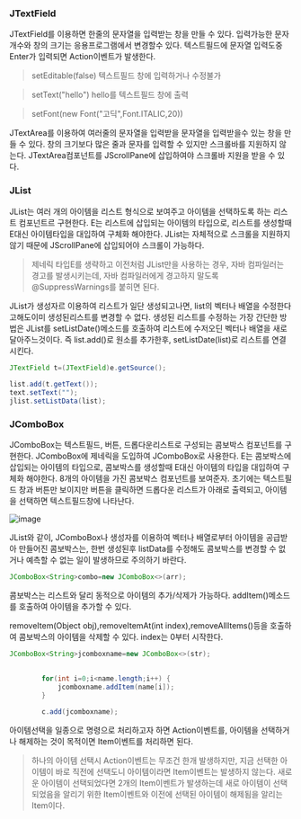 ### JTextField

JTextField를 이용하면 한줄의 문자열을 입력받는 창을 만들 수 있다.
입력가능한 문자개수와 창의 크기는 응용프로그램에서 변경할수 있다.
텍스트필드에 문자열 입력도중 Enter가 입력되면 Action이벤트가 발생한다.
> setEditable(false)
텍스트필드 창에 입력하거나 수정불가

> setText("hello")
hello를 텍스트필드 창에 출력

> setFont(new Font("고딕",Font.ITALIC,20))

JTextArea를 이용하여 여러줄의 문자열을 입력받을 문자열을 입력받을수 있는 창을 만들 수 있다.
창의 크기보다 많은 줄과 문자를 입력할 수 있지만 스크롤바를 지원하지 않는다.
JTextArea컴포넌트를 JScrollPane에 삽입하여야 스크롤바 지원을 받을 수 있다.


### JList
JList는 여러 개의 아이템을 리스트 형식으로 보여주고 아이템을 선택하도록 하는 리스트 컴포넌트르 구현한다.
E는 리스트에 삽입되는 아이템의 타입으로, 리스트를 생성할때 E대신 아이템타입을 대입하여 구체화 해야한다.
JList는 자체적으로 스크롤을 지원하지 않기 때문에 JScrollPane에 삽입되어야 스크롤이 가능하다.

> 제네릭 타입E를 생략하고 이전처럼 JList만을 사용하는 경우, 자바 컴파일러는 경고를 발생시키는데, 자바
> 컴파일러에게 경고하지 말도록 @SuppressWarnings를 붙히면 된다.


JList가 생성자르 이용하여 리스트가 일단 생성되고나면, list의 벡터나 배열을 수정한다고해도이미 생성된리스트를 변경할 수 없다.
생성된 리스트를 수정하는 가장 간단한 방법은 JList를 setListDate()메소드를 호출하여 리스트에 수저오딘 벡터나 배열을 새로 달아주느것이다.
즉 list.add()로 원소를 추가한후, setListDate(list)로 리스트를 연결시킨다.


```java
JTextField t=(JTextField)e.getSource();
				
list.add(t.getText());
text.setText("");
jlist.setListData(list);
```



### JComboBox

JComboBox는 텍스트필드, 버튼, 드롭다운리스트로 구성되는 콤보박스 컴포넌트를 구현한다.
JComboBox에 제네릭을 도입하여 JComboBox로 사용한다. E는 콤보박스에 삽입되는 아이템의 타입으로, 콤보박스를 생성할때 E대신 아이템의 타입을 대입하여 구체화 해야한다.
8개의 아이템을 가진 콤보박스 컴포넌트를 보여준자. 초기에는 텍스트필드 창과 버튼만 보이지만 버튼을 클릭하면 드롭다운 리스트가 아래로 출력되고,
아이템을 선택하면 텍스트필드창에 나타난다.


![image](https://user-images.githubusercontent.com/80390524/129688099-eacc5f77-5ed4-4587-a32a-86558775bcaf.png)


JList와 같이, JComboBox나 생성자를 이용하여 벡터나 배열로부터 아이템을 공급받아 만들어진
콤보박스는, 한번 생성된후 listData를 수정해도 콤보박스를 변경할 수 없거나 예측할 수 없는 일이 발생하므로 주의하기 바란다.

```java
JComboBox<String>combo=new JComboBox<>(arr);
```

콤보박스는 리스트와 달리 동적으로 아이템의 추가/삭제가 가능하다.
addItem()메소드를 호출하여 아이템을 추가할 수 있다.

removeItem(Object obj),removeItemAt(int index),removeAllItems()등을 호출하여
콤보박스의 아이템을 삭제할 수 있다. index는 0부터 시작한다.



```java
JComboBox<String>jcomboxname=new JComboBox<>(str);

		
		for(int i=0;i<name.length;i++) {
			jcomboxname.addItem(name[i]);
		}
		
		c.add(jcomboxname);
```


아이템선택을 일종으로 명령으로 처리하고자 하면 Action이벤트를, 아이템을 선택하거나 해제하는 것이 목적이면 Item이벤트를 처리하면 된다.

> 하나의 아이템 선택시 Action이벤트는 무조건 한개 발생하지만, 지금 선택한 아이템이 바로 직전에 선택도니 아이템이라면 Item이벤트는 발생하지 않는다.
> 새로운 아이템이 선택되었다면 2개의 Item이벤트가 발생하는데 새로 아이템이 선택되었음을 알리기 위한 Item이벤트와 이전에 선택된 아이템이 해제됨을 알리는 Item이다.












